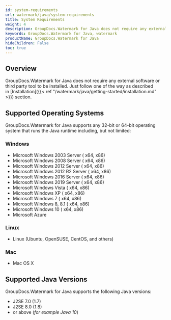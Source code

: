 ```yaml
---
id: system-requirements
url: watermark/java/system-requirements
title: System Requirements
weight: 4
description: GroupDocs.Watermark for Java does not require any external software or third party tool to be installed.
keywords: GroupDocs.Watermark for Java, watermark 
productName: GroupDocs.Watermark for Java
hideChildren: False
toc: true
---
```

## Overview

GroupDocs.Watermark for Java does not require any external software or third party tool to be installed. Just follow one of the way as described in [Installation]({{< ref "/watermark/java/getting-started/installation.md" >}}) section.

## Supported Operating Systems

GroupDocs.Watermark for Java supports any 32-bit or 64-bit operating system that runs the Java runtime including, but not limited:

### Windows

*   Microsoft Windows 2003 Server ( x64, x86)
*   Microsoft Windows 2008 Server ( x64, x86)
*   Microsoft Windows 2012 Server ( x64, x86)
*   Microsoft Windows 2012 R2 Server ( x64, x86)
*   Microsoft Windows 2016 Server ( x64, x86)
*   Microsoft Windows 2019 Server ( x64, x86)
*   Microsoft Windows Vista ( x64, x86)
*   Microsoft Windows XP ( x64, x86)
*   Microsoft Windows 7 ( x64, x86)
*   Microsoft Windows 8, 8.1 ( x64, x86)
*   Microsoft Windows 10 ( x64, x86)
*   Microsoft Azure

### Linux

*   Linux (Ubuntu, OpenSUSE, CentOS, and others)

### Mac

*   Mac OS X

## Supported Java Versions

GroupDocs.Watermark for Java supports the following Java versions:

*   J2SE 7.0 (1.7)
*   J2SE 8.0 (1.8)
*   or above (*for example Java 10*)
